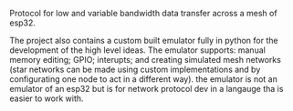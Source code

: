 Protocol for low and variable bandwidth data transfer across a mesh of esp32.

The project also contains a custom built emulator fully in python for the development of the high level ideas. 
The emulator supports: manual memory editing; GPIO; interupts; and creating simulated mesh networks (star networks can be made using custom implementations and by configurating one node to act in a different way). 
the emulator is not an emulator of an esp32 but is for network protocol dev in a langauge tha is easier to work with.
